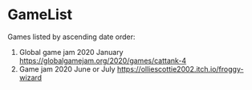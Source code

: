 # GameList


Games listed by ascending date order:
1) Global game jam 2020 January https://globalgamejam.org/2020/games/cattank-4
2) Game jam 2020 June or July https://olliescottie2002.itch.io/froggy-wizard
